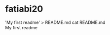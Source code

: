 # fatiabi20
'My first readme' > README.md 
cat README.md                                                                                      
My first readme
